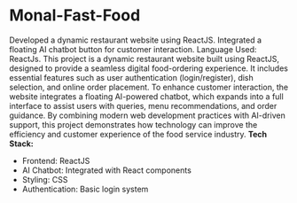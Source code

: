 # Monal-Fast-Food
Developed a dynamic restaurant website using ReactJS. Integrated a floating AI chatbot button for customer interaction. Language Used: ReactJs.
This project is a dynamic restaurant website built using ReactJS, designed to provide a seamless digital food-ordering experience. It includes essential features such as user authentication (login/register), dish selection, and online order placement. To enhance customer interaction, the website integrates a floating AI-powered chatbot, which expands into a full interface to assist users with queries, menu recommendations, and order guidance. By combining modern web development practices with AI-driven support, this project demonstrates how technology can improve the efficiency and customer experience of the food service industry.
**Tech Stack:**
- Frontend: ReactJS
- AI Chatbot: Integrated with React components
- Styling: CSS
- Authentication: Basic login system
